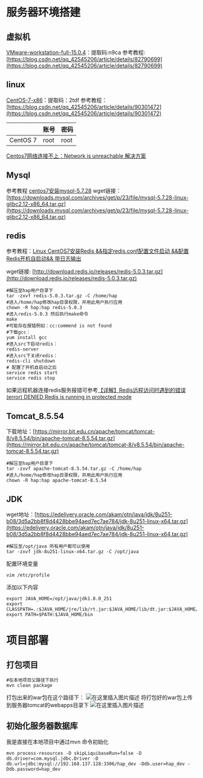 # 服务器环境搭建

## 虚拟机

 [VMware-workstation-full-15.0.4](https://pan.baidu.com/s/1-UGJUrphYvK9qw81kmk8VQ)：提取码:n9ca
参考教程:[https://blog.csdn.net/qq_42545206/article/details/82790699](https://blog.csdn.net/qq_42545206/article/details/82790699)

## linux

[CentOS-7-x86](https://pan.baidu.com/s/1wwBZOPU2iLaP9SaH5XGxnw)：提取码：2tdf
参考教程：[https://blog.csdn.net/qq_42545206/article/details/90301472](https://blog.csdn.net/qq_42545206/article/details/90301472)

|          | 账号 | 密码 |
| -------- | ---- | ---- |
| CentOS 7 | root | root |

[Centos7网络连接不上：Network is unreachable 解决方案](https://www.jianshu.com/p/933df393ad8d)

## Mysql

参考教程
[centos7安装mysql-5.7.28](https://www.cnblogs.com/qixing/p/12271499.html)
wget链接：[https://downloads.mysql.com/archives/get/p/23/file/mysql-5.7.28-linux-glibc2.12-x86_64.tar.gz](https://downloads.mysql.com/archives/get/p/23/file/mysql-5.7.28-linux-glibc2.12-x86_64.tar.gz)

## redis

参考教程：[Linux CentOS7安装Redis &&指定redis.conf配置文件启动 &&配置Redis开机自启动&& 带日志输出](https://blog.csdn.net/ai_64/article/details/101042895?depth_1-utm_source=distribute.pc_relevant.none-task-blog-BlogCommendFromBaidu-1&utm_source=distribute.pc_relevant.none-task-blog-BlogCommendFromBaidu-1)

wget链接: [http://download.redis.io/releases/redis-5.0.3.tar.gz](http://download.redis.io/releases/redis-5.0.3.tar.gz)

```shell
#解压至hap用户目录下
tar -zxvf redis-5.0.3.tar.gz -C /home/hap
#进入/home/hap修改hap目录权限，并用此用户执行应用
chown -R hap:hap redis-5.0.3
#进入redis-5.0.3 然后执行make命令
make
#可能存在报错例如：cc:commend is not found 
#下载gcc：
yum install gcc
#进入src下启动redis：
redis-server
#进入src下关闭redis：
redis-cli shutdown
# 配置了开机自启动之后
service redis start
service redis stop
```

如果远程机器连接redis服务报错可参考[【详解】Redis远程访问时遇到的错误 (error) DENIED Redis is running in protected mode](https://blog.csdn.net/michaelehome/article/details/79513002)

##  Tomcat_8.5.54 

下载地址：[https://mirror.bit.edu.cn/apache/tomcat/tomcat-8/v8.5.54/bin/apache-tomcat-8.5.54.tar.gz](https://mirror.bit.edu.cn/apache/tomcat/tomcat-8/v8.5.54/bin/apache-tomcat-8.5.54.tar.gz)

```shell
#解压至hap用户目录下
tar -zxvf apache-tomcat-8.5.54.tar.gz -C /home/hap
#进入/home/hap修改hap目录权限，并用此用户执行应用
chown -R hap:hap apache-tomcat-8.5.54
```

## JDK

wget地址：[https://edelivery.oracle.com/akam/otn/java/jdk/8u251-b08/3d5a2bb8f8d4428bbe94aed7ec7ae784/jdk-8u251-linux-x64.tar.gz](https://edelivery.oracle.com/akam/otn/java/jdk/8u251-b08/3d5a2bb8f8d4428bbe94aed7ec7ae784/jdk-8u251-linux-x64.tar.gz)

```shell
#解压至/opt/java 所有用户都可以使用
tar -zxvf jdk-8u251-linux-x64.tar.gz -C /opt/java

```

配置环境变量

```shell
vim /etc/profile
```

添加以下内容

```
export JAVA_HOME=/opt/java/jdk1.8.0_251
export CLASSPATH=.:$JAVA_HOME/jre/lib/rt.jar:$JAVA_HOME/lib/dt.jar:$JAVA_HOME/lib/tools.jar
export PATH=$PATH:$JAVA_HOME/bin
```

# 项目部署

## 打包项目

```shell
#在本地项目父路径下执行
mvn clean package
```

打包出来的war包在这个路径下：
![在这里插入图片描述](https://img-blog.csdnimg.cn/20200421175714991.png?x-oss-process=image/watermark,type_ZmFuZ3poZW5naGVpdGk,shadow_10,text_aHR0cHM6Ly9ibG9nLmNzZG4ubmV0L3FxXzIzMTQ2MzY3,size_16,color_FFFFFF,t_70)
将打包好的war包上传到服务器tomcat的webapps目录下
![在这里插入图片描述](https://img-blog.csdnimg.cn/20200421175804506.png?x-oss-process=image/watermark,type_ZmFuZ3poZW5naGVpdGk,shadow_10,text_aHR0cHM6Ly9ibG9nLmNzZG4ubmV0L3FxXzIzMTQ2MzY3,size_16,color_FFFFFF,t_70)

## 初始化服务器数据库

我是直接在本地项目中通过mvn 命令初始化

```shell
mvn process-resources -D skipLiquibaseRun=false -D db.driver=com.mysql.jdbc.Driver -D db.url=jdbc:mysql://192.168.137.128:3306/hap_dev -Ddb.user=hap_dev -Ddb.password=hap_dev
```